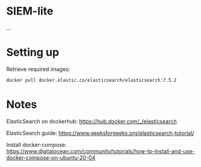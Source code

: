 # SIEM-lite
...

# Setting up
Retrieve required images:
```sh
docker pull docker.elastic.co/elasticsearch/elasticsearch:7.5.2
```

# Notes
ElasticSearch on dockerhub: https://hub.docker.com/_/elasticsearch

ElasticSearch guide: https://www.geeksforgeeks.org/elasticsearch-tutorial/

Install docker-compose: https://www.digitalocean.com/community/tutorials/how-to-install-and-use-docker-compose-on-ubuntu-20-04
